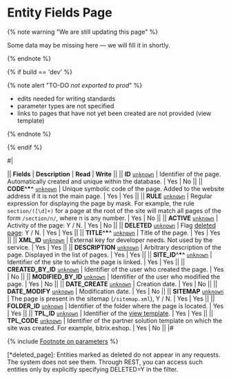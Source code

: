 # Entity Fields Page

{% note warning "We are still updating this page" %}

Some data may be missing here — we will fill it in shortly.

{% endnote %}

{% if build == 'dev' %}

{% note alert "TO-DO _not exported to prod_" %}

- edits needed for writing standards
- parameter types are not specified
- links to pages that have not yet been created are not provided (view template)

{% endnote %}

{% endif %}

#|

|| **Fields** | **Description** | **Read** | **Write** ||
|| **ID**
[`unknown`](../../data-types.md) | Identifier of the page. Automatically created and unique within the database. | Yes | No ||
|| **CODE^*^**
[`unknown`](../../data-types.md) | Unique symbolic code of the page. Added to the website address if it is not the main page. | Yes | Yes ||
|| **RULE**
[`unknown`](../../data-types.md) | Regular expression for displaying the page by mask. For example, the rule `section/([\d]+)` for a page at the root of the site will match all pages of the form `/section/n/`, where n is any number. | Yes | No ||
|| **ACTIVE**
[`unknown`](../../data-types.md) | Activity of the page: Y / N. | Yes | No ||
|| **DELETED**
[`unknown`](../../data-types.md) | Flag [deleted page](*deleted_page): Y / N.  | Yes | Yes ||
|| **TITLE^*^**
[`unknown`](../../data-types.md) | Title of the page. | Yes | Yes ||
|| **XML_ID**
[`unknown`](../../data-types.md) | External key for developer needs. Not used by the service. | Yes | Yes ||
|| **DESCRIPTION**
[`unknown`](../../data-types.md) | Arbitrary description of the page. Displayed in the list of pages. | Yes | Yes ||
|| **SITE_ID^*^**
[`unknown`](../../data-types.md) | Identifier of the site to which the page is linked. | Yes | Yes ||
|| **CREATED_BY_ID**
[`unknown`](../../data-types.md) | Identifier of the user who created the page. | Yes | No ||
|| **MODIFIED_BY_ID**
[`unknown`](../../data-types.md) | Identifier of the user who modified the page. | Yes | No ||
|| **DATE_CREATE**
[`unknown`](../../data-types.md) | Creation date. | Yes | No ||
|| **DATE_MODIFY**
[`unknown`](../../data-types.md) | Modification date. | Yes | No ||
|| **SITEMAP**
[`unknown`](../../data-types.md) | The page is present in the sitemap (`/sitemap.xml`), Y / N. | Yes | Yes ||
|| **FOLDER_ID**
[`unknown`](../../data-types.md) | Identifier of the folder where the page is located. | Yes | Yes ||
|| **TPL_ID**
[`unknown`](../../data-types.md) | Identifier of the [view template](../template/index.md). | Yes | Yes ||
|| **TPL_CODE**
[`unknown`](../../data-types.md) | Identifier of the partner solution template on which the site was created. For example, bitrix.eshop. | Yes | No ||
|#

{% include [Footnote on parameters](../../../_includes/required.md) %}

[*deleted_page]: Entities marked as deleted do not appear in any requests. The system does not see them. Through REST, you can access such entities only by explicitly specifying DELETED=Y in the filter.